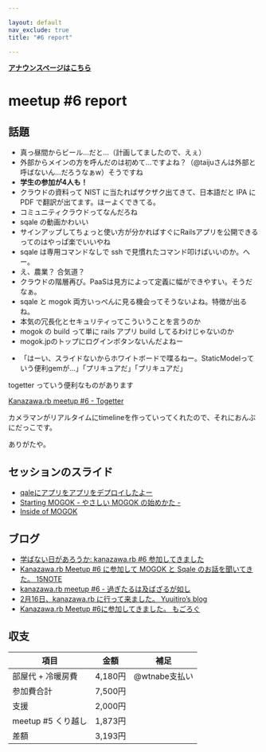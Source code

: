 ```yaml
---

layout: default
nav_exclude: true
title: "#6 report"

---
```


<p> <a href="./"><strong>アナウンスページはこちら</strong></a></p>

meetup #6 report
=================

話題
----

-   真っ昼間からビール…だと…（計画してましたので、えぇ）
-   外部からメインの方を呼んだのは初めて…ですよね？（@taijuさんは外部と呼ばないん…だろうなぁw）そうですね
-   **学生の参加が4人も！**
-   クラウドの資料って NIST に当たればザクザク出てきて、日本語だと IPA に PDF で翻訳が出てます。ほーよくできてる。
-   コミュニティクラウドってなんだろね
-   sqale の動画かわいい
-   サインアップしてちょっと使い方が分かればすぐにRailsアプリを公開できるってのはやっぱ楽でいいやね
-   sqale は専用コマンドなしで ssh で見慣れたコマンド叩けばいいのか。へー。
-   え、農業？ 合気道？
-   クラウドの階層再び。PaaSは見方によって定義に幅ができやすい。そうだなぁ。
-   sqale と mogok 両方いっぺんに見る機会ってそうないよね。特徴が出るね。
-   本気の冗長化とセキュリティってこういうことを言うのか
-   mogok の build って単に rails アプリ build してるわけじゃないのか
-   mogok.jpのトップにログインボタンないんだよねー

<!-- -->

-   「はーい、スライドないからホワイトボードで喋るねー。StaticModelっていう便利gemが…」「プリキュアだ」「プリキュアだ」

togetter っていう便利なものがあります

[Kanazawa.rb meetup #6 - Togetter](http://togetter.com/li/457446)

カメラマンがリアルタイムにtimelineを作っていってくれたので、それにおんぶにだっこです。

ありがたや。

セッションのスライド
--------------------

- [qaleにアプリをアプリをデプロイしたよー](http://www.slideshare.net/KeisukeKita/sqale)
- [Starting MOGOK - やさしい MOGOK の始めかた -](http://www.slideshare.net/tomokazu/kanazawa-rb-06)
- [Inside of MOGOK](http://www.slideshare.net/IIJ_MOGOK/kanazawarb-slideshare)

ブログ
------

- [学ばない日があろうか: kanazawa.rb #6 参加してきました](http://mirutover.blogspot.jp/2013/02/kanazawarb-6.html)
- [Kanazawa.rb Meetup #6 に参加して MOGOK と Sqale のお話を聞いてきた。 15NOTE](http://15vision.jp/mobile/note/event-report/kanazawarb-meetup-6.html)
- [kanazawa.rb meetup #6 - 過ぎたるは及ばざるが如し](http://cotton-desu.hatenablog.com/entry/2013/02/17/221901)
- [2月16日、kanazawa.rb に行って来ました。  Yuuitiro’s blog](http://www.vcnet.toyama.toyama.jp/?p=6)
- [Kanazawa.rb Meetup #6に参加してきました。  もごろぐ](http://blog.ruby.iijgio.com/2013/02/26/kanazawa-rb-meetup-6)

収支
----

 | 項目                  | 金額      | 補足            |
 | --------------------- | --------- | --------------- |
 | 部屋代 + 冷暖房費     | 4,180円   | @wtnabe支払い   |
 | 参加費合計            | 7,500円   |                 |
 | 支援                  | 2,000円   |                 |
 | meetup #5 くり越し    | 1,873円   |                 |
 | 差額                  | 3,193円   |                 |


